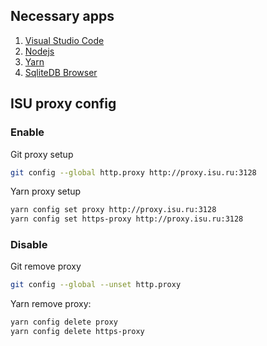 ## Necessary apps

1.  [Visual Studio Code](https://code.visualstudio.com)
2.  [Nodejs](https://nodejs.org/en/)
3.  [Yarn](https://yarnpkg.com/en/)
4.  [SqliteDB Browser](http://sqlitebrowser.org)

## ISU proxy config

### Enable

Git proxy setup

```bash
git config --global http.proxy http://proxy.isu.ru:3128
```

Yarn proxy setup

```bash
yarn config set proxy http://proxy.isu.ru:3128
yarn config set https-proxy http://proxy.isu.ru:3128
```

### Disable

Git remove proxy

```bash
git config --global --unset http.proxy
```

Yarn remove proxy:

```bash
yarn config delete proxy
yarn config delete https-proxy
```
